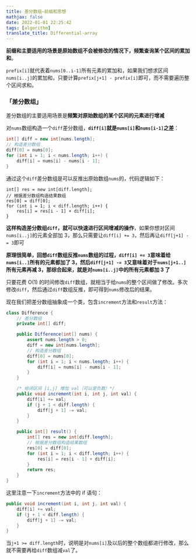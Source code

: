 ```yaml
---
title: 差分数组—前缀和思想
mathjax: false
date: 2022-01-01 22:25:42
tags: [algorithm]
translate_title: Differential-array
---
```


**前缀和主要适用的场景是原始数组不会被修改的情况下，频繁查询某个区间的累加和**。

`prefix[i]`就代表着`nums[0..i-1]`所有元素的累加和，如果我们想求区间`nums[i..j]`的累加和，只要计算`prefix[j+1] - prefix[i]`即可，而不需要遍历整个区间求和。

### 「差分数组」

差分数组的主要适用场景是**频繁对原始数组的某个区间的元素进行增减**

对`nums`数组构造一个`diff`差分数组，**`diff[i]`就是`nums[i]`和`nums[i-1]`之差**：

```java
int[] diff = new int[nums.length];
// 构造差分数组
diff[0] = nums[0];
for (int i = 1; i < nums.length; i++) {
    diff[i] = nums[i] - nums[i - 1];
}
```

通过这个`diff`差分数组是可以反推出原始数组`nums`的，代码逻辑如下：

```
int[] res = new int[diff.length];
// 根据差分数组构造结果数组
res[0] = diff[0];
for (int i = 1; i < diff.length; i++) {
    res[i] = res[i - 1] + diff[i];
}
```

**这样构造差分数组`diff`，就可以快速进行区间增减的操作**，如果你想对区间`nums[i..j]`的元素全部加 3，那么只需要让`diff[i] += 3`，然后再让`diff[j+1] -= 3`即可

**原理很简单，回想`diff`数组反推`nums`数组的过程，`diff[i] += 3`意味着给`nums[i..]`所有的元素都加了 3，然后`diff[j+1] -= 3`又意味着对于`nums[j+1..]`所有元素再减 3，那综合起来，就是对`nums[i..j]`中的所有元素都加 3 了**

只要花费 O(1) 的时间修改`diff`数组，就相当于给`nums`的整个区间做了修改。多次修改`diff`，然后通过`diff`数组反推，即可得到`nums`修改后的结果。

现在我们把差分数组抽象成一个类，包含`increment`方法和`result`方法：

```java
class Difference {
    // 差分数组
    private int[] diff;

    public Difference(int[] nums) {
        assert nums.length > 0;
        diff = new int[nums.length];
        // 构造差分数组
        diff[0] = nums[0];
        for (int i = 1; i < nums.length; i++) {
            diff[i] = nums[i] - nums[i - 1];
        }
    }

    /* 给闭区间 [i,j] 增加 val（可以是负数）*/
    public void increment(int i, int j, int val) {
        diff[i] += val;
        if (j + 1 < diff.length) {
            diff[j + 1] -= val;
        }
    }

    public int[] result() {
        int[] res = new int[diff.length];
        // 根据差分数组构造结果数组
        res[0] = diff[0];
        for (int i = 1; i < diff.length; i++) {
            res[i] = res[i - 1] + diff[i];
        }
        return res;
    }
}
```

这里注意一下`increment`方法中的 if 语句：

```java
public void increment(int i, int j, int val) {
    diff[i] += val;
    if (j + 1 < diff.length) {
        diff[j + 1] -= val;
    }
}
```

当`j+1 >= diff.length`时，说明是对`nums[i]`及以后的整个数组都进行修改，那么就不需要再给`diff`数组减`val`了。

